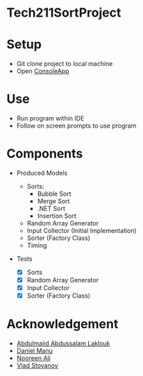 # Tech211SortProject

# Setup 
- Git clone project to local machine
- Open [ConsoleApp](./ConsoleAppSortArray/ConsoleAppSortArray.sln)

# Use
- Run program within IDE
- Follow on screen prompts to use program


# Components

- Produced Models
  - Sorts:
    - Bubble Sort
    - Merge Sort
    - .NET Sort
    - Insertion Sort
  - Random Array Generator
  - Input Collector (Initial Implementation)
  - Sorter (Factory Class)
  - Timing

- Tests
  - [x] Sorts
  - [x] Random Array Generator
  - [x] Input Collector
  - [x] Sorter (Factory Class)
  
# Acknowledgement
- [Abdulmajid Abdussalam Laklouk](https://github.com/3782291211)
- [Daniel Manu](https://github.com/DanielManuM)
- [Nooreen Ali](https://github.com/HumidTurtle)
- [Vlad Stoyanov](https://github.com/VladStoyanovADP)

